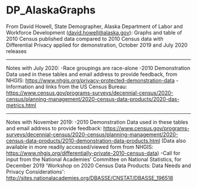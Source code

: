 # DP_AlaskaGraphs
From David Howell, State Demographer, Alaska Department of Labor and Workforce Development (david.howell@alaska.gov): 
Graphs and table of 2010 Census published data compared to 2010 Census data with Differential Privacy applied for demonstration, October 2019 and July 2020 releases

-----
Notes with July 2020: 
-Race groupings are race-alone
-2010 Demonstration Data used in these tables and email address to provide feedback, from NHGIS: https://www.nhgis.org/privacy-protected-demonstration-data 
-Information and links from the US Census Bureau: https://www.census.gov/programs-surveys/decennial-census/2020-census/planning-management/2020-census-data-products/2020-das-metrics.html 

-----
Notes with November 2019: 
-2010 Demonstration Data used in these tables and email address to provide feedback: 
https://www.census.gov/programs-surveys/decennial-census/2020-census/planning-management/2020-census-data-products/2010-demonstration-data-products.html
(Data also available in more readily accessed/viewed form from NHGIS: https://www.nhgis.org/differentially-private-2010-census-data)
-Call for input from the National Academies' Committee on National Statistics, for December 2019 'Workshop on 2020 Census Data Products: Data Needs and Privacy Considerations': http://sites.nationalacademies.org/DBASSE/CNSTAT/DBASSE_196518 
